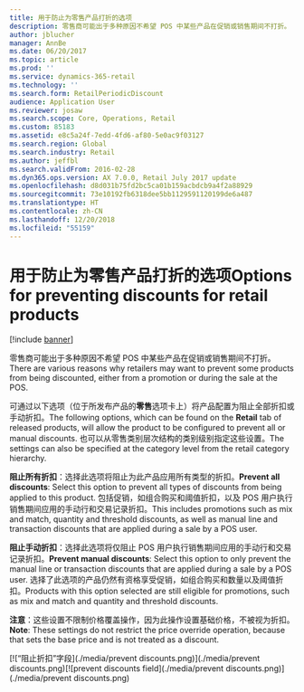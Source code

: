 ```yaml
---
title: 用于防止为零售产品打折的选项
description: 零售商可能出于多种原因不希望 POS 中某些产品在促销或销售期间不打折。
author: jblucher
manager: AnnBe
ms.date: 06/20/2017
ms.topic: article
ms.prod: ''
ms.service: dynamics-365-retail
ms.technology: ''
ms.search.form: RetailPeriodicDiscount
audience: Application User
ms.reviewer: josaw
ms.search.scope: Core, Operations, Retail
ms.custom: 85183
ms.assetid: e8c5a24f-7edd-4fd6-af80-5e0ac9f03127
ms.search.region: Global
ms.search.industry: Retail
ms.author: jeffbl
ms.search.validFrom: 2016-02-28
ms.dyn365.ops.version: AX 7.0.0, Retail July 2017 update
ms.openlocfilehash: d8d031b75fd2bc5ca01b159acbdcb9a4f2a88929
ms.sourcegitcommit: 73e10192fb6318dee5bb1129591120199de6a487
ms.translationtype: HT
ms.contentlocale: zh-CN
ms.lasthandoff: 12/20/2018
ms.locfileid: "55159"
---
```

# <a name="options-for-preventing-discounts-for-retail-products"></a><span data-ttu-id="ec254-103">用于防止为零售产品打折的选项</span><span class="sxs-lookup"><span data-stu-id="ec254-103">Options for preventing discounts for retail products</span></span>

[!include [banner](includes/banner.md)]

<span data-ttu-id="ec254-104">零售商可能出于多种原因不希望 POS 中某些产品在促销或销售期间不打折。</span><span class="sxs-lookup"><span data-stu-id="ec254-104">There are various reasons why retailers may want to prevent some products from being discounted, either from a promotion or during the sale at the POS.</span></span>

<span data-ttu-id="ec254-105">可通过以下选项（位于所发布产品的**零售**选项卡上）将产品配置为阻止全部折扣或手动折扣。</span><span class="sxs-lookup"><span data-stu-id="ec254-105">The following options, which can be found on the **Retail** tab of released products, will allow the product to be configured to prevent all or manual discounts.</span></span> <span data-ttu-id="ec254-106">也可以从零售类别层次结构的类别级别指定这些设置。</span><span class="sxs-lookup"><span data-stu-id="ec254-106">The settings can also be specified at the category level from the retail category hierarchy.</span></span>

<span data-ttu-id="ec254-107">**阻止所有折扣**：选择此选项将阻止为此产品应用所有类型的折扣。</span><span class="sxs-lookup"><span data-stu-id="ec254-107">**Prevent all discounts**: Select this option to prevent all types of discounts from being applied to this product.</span></span> <span data-ttu-id="ec254-108">包括促销，如组合购买和阈值折扣，以及 POS 用户执行销售期间应用的手动行和交易记录折扣。</span><span class="sxs-lookup"><span data-stu-id="ec254-108">This includes promotions such as mix and match, quantity and threshold discounts, as well as manual line and transaction discounts that are applied during a sale by a POS user.</span></span>

<span data-ttu-id="ec254-109">**阻止手动折扣**：选择此选项将仅阻止 POS 用户执行销售期间应用的手动行和交易记录折扣。</span><span class="sxs-lookup"><span data-stu-id="ec254-109">**Prevent manual discounts**: Select this option to only prevent the manual line or transaction discounts that are applied during a sale by a POS user.</span></span> <span data-ttu-id="ec254-110">选择了此选项的产品仍然有资格享受促销，如组合购买和数量以及阈值折扣。</span><span class="sxs-lookup"><span data-stu-id="ec254-110">Products with this option selected are still eligible for promotions, such as mix and match and quantity and threshold discounts.</span></span>

<span data-ttu-id="ec254-111">**注意**：这些设置不限制价格覆盖操作，因为此操作设置基础价格，不被视为折扣。</span><span class="sxs-lookup"><span data-stu-id="ec254-111">**Note**: These settings do not restrict the price override operation, because that sets the base price and is not treated as a discount.</span></span>  

<span data-ttu-id="ec254-112">[![“阻止折扣”字段](./media/prevent discounts.png)](./media/prevent discounts.png)</span><span class="sxs-lookup"><span data-stu-id="ec254-112">[![prevent discounts field](./media/prevent discounts.png)](./media/prevent discounts.png)</span></span>
